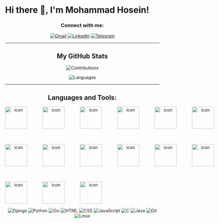 

<p align="center">
  <h1>Hi there 👋, I'm Mohammad Hosein!</h1>
</p>

<div  align = "center">

### Connect with me:


[![Gmail](https://img.shields.io/badge/Gmail-%23EA4335.svg?style=for-the-badge&logo=Gmail&logoColor=white)](mailto:mohammad.sh8186@gmail.com)
[![LinkedIn](https://img.shields.io/badge/LinkedIn-%230A66C2.svg?style=for-the-badge&logo=LinkedIn&logoColor=white)](https://linkedin.com/in/mohammad-hosein-shahbazi/)
[![Telegram](https://img.shields.io/badge/Telegram-%232CA5E0.svg?style=for-the-badge&logo=Telegram&logoColor=white)](https://t.me/@Hartage8186)

---

## My GitHub Stats

![Contributions](https://github-readme-streak-stats.herokuapp.com/?user=mohammad8186&theme=dark&hide_border=true)

![Languages](https://github-readme-stats.vercel.app/api/top-langs/?username=mohammad8186&layout=compact&theme=dark&hide_border=true)

---

## Languages and Tools:

    
   <div style="display: flex;"><img src="https://techstack-generator.vercel.app/nginx-icon.svg" alt="icon" width="72" style="width: 72px; height: 72px; margin-right: 50px; margin-bottom: 50px;" /><img src="https://techstack-generator.vercel.app/mysql-icon.svg" alt="icon" width="72" style="width: 72px; height: 72px; margin-right: 50px; margin-bottom: 50px;" /><img src="https://techstack-generator.vercel.app/java-icon.svg" alt="icon" width="72" style="width: 72px; height: 72px; margin-right: 50px; margin-bottom: 50px;" /><img src="https://techstack-generator.vercel.app/aws-icon.svg" alt="icon" width="72" style="width: 72px; height: 72px; margin-right: 50px; margin-bottom: 50px;" /><img src="https://techstack-generator.vercel.app/kubernetes-icon.svg" alt="icon" width="72" style="width: 72px; height: 72px; margin-right: 50px; margin-bottom: 50px;" /><img src="https://techstack-generator.vercel.app/docker-icon.svg" alt="icon" width="72" style="width: 72px; height: 72px; margin-right: 0px; margin-bottom: 50px;" /></div><div style="display: flex;"><img src="https://techstack-generator.vercel.app/restapi-icon.svg" alt="icon" width="72" style="width: 72px; height: 72px; margin-right: 50px; margin-bottom: 50px;" /><img src="https://techstack-generator.vercel.app/django-icon.svg" alt="icon" width="72" style="width: 72px; height: 72px; margin-right: 50px; margin-bottom: 50px;" /><img src="https://techstack-generator.vercel.app/python-icon.svg" alt="icon" width="72" style="width: 72px; height: 72px; margin-right: 50px; margin-bottom: 50px;" /><img src="https://techstack-generator.vercel.app/github-icon.svg" alt="icon" width="72" style="width: 72px; height: 72px; margin-right: 50px; margin-bottom: 50px;" /><img src="https://techstack-generator.vercel.app/webpack-icon.svg" alt="icon" width="72" style="width: 72px; height: 72px; margin-right: 50px; margin-bottom: 50px;" /><img src="https://techstack-generator.vercel.app/cpp-icon.svg" alt="icon" width="72" style="width: 72px; height: 72px; margin-right: 0px; margin-bottom: 50px;" /></div><div style="display: flex;"><img src="https://techstack-generator.vercel.app/react-icon.svg" alt="icon" width="72" style="width: 72px; height: 72px; margin-right: 50px; margin-bottom: 0px;" /><img src="https://techstack-generator.vercel.app/js-icon.svg" alt="icon" width="72" style="width: 72px; height: 72px; margin-right: 50px; margin-bottom: 0px;" /><img src="https://techstack-generator.vercel.app/prettier-icon.svg" alt="icon" width="72" style="width: 72px; height: 72px; margin-right: 50px; margin-bottom: 0px;" /></div>
</div>


<div  align = "center">
 
![Django](https://img.shields.io/badge/Django-2.2-green?logo=django&logoColor=white)
![Python](https://img.shields.io/badge/Python-3.8-blue?logo=python&logoColor=white)
![Go](https://img.shields.io/badge/Go-1.16-blue?logo=go&logoColor=white)
![HTML](https://img.shields.io/badge/HTML5-5C2D91?logo=html5&logoColor=white)
![CSS](https://img.shields.io/badge/CSS3-1572B6?logo=css3&logoColor=white)
![JavaScript](https://img.shields.io/badge/JavaScript-F7DF1E?logo=javascript&logoColor=black)
![C](https://img.shields.io/badge/C-00599C?logo=c&logoColor=white)
![Java](https://img.shields.io/badge/Java-007396?logo=java&logoColor=white)
![Git](https://img.shields.io/badge/Git-F05032?logo=git&logoColor=white)
![Linux](https://img.shields.io/badge/Linux-FCC624?logo=linux&logoColor=black)

</div>
</div>


